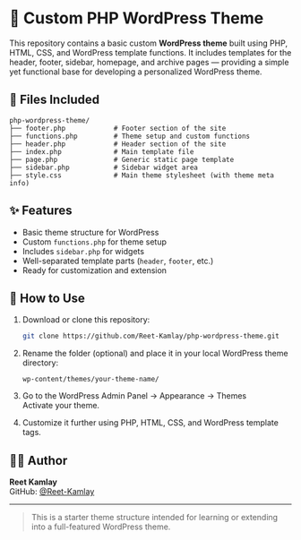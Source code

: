 # 🧩 Custom PHP WordPress Theme

This repository contains a basic custom **WordPress theme** built using PHP, HTML, CSS, and WordPress template functions. It includes templates for the header, footer, sidebar, homepage, and archive pages — providing a simple yet functional base for developing a personalized WordPress theme.

## 📂 Files Included

```
php-wordpress-theme/
├── footer.php            # Footer section of the site
├── functions.php         # Theme setup and custom functions
├── header.php            # Header section of the site
├── index.php             # Main template file
├── page.php              # Generic static page template
├── sidebar.php           # Sidebar widget area
├── style.css             # Main theme stylesheet (with theme meta info)
```

## ✨ Features

- Basic theme structure for WordPress
- Custom `functions.php` for theme setup
- Includes `sidebar.php` for widgets
- Well-separated template parts (`header`, `footer`, etc.)
- Ready for customization and extension

## 🚀 How to Use

1. Download or clone this repository:
   ```bash
   git clone https://github.com/Reet-Kamlay/php-wordpress-theme.git
   ```

2. Rename the folder (optional) and place it in your local WordPress theme directory:
   ```
   wp-content/themes/your-theme-name/
   ```

3. Go to the WordPress Admin Panel → Appearance → Themes  
   Activate your theme.

4. Customize it further using PHP, HTML, CSS, and WordPress template tags.

## 🧑‍💻 Author

**Reet Kamlay**  
GitHub: [@Reet-Kamlay](https://github.com/Reet-Kamlay)

---

> This is a starter theme structure intended for learning or extending into a full-featured WordPress theme.
